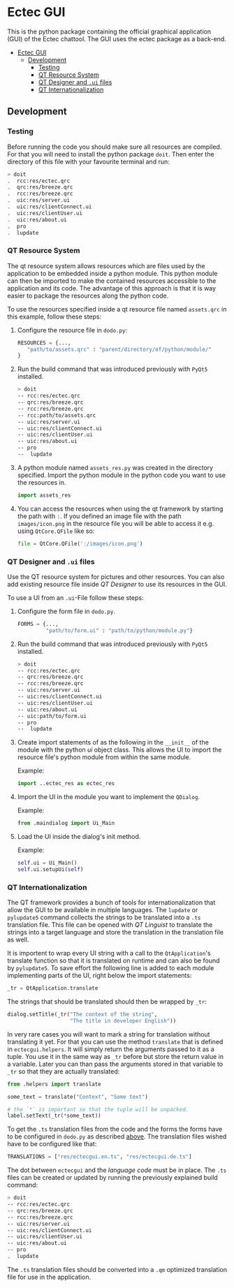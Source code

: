 # Ectec GUI

This is the python package containing the official graphical application (GUI) of the Ectec chattool.
The GUI uses the ectec package as a back-end.

- [Ectec GUI](#ectec-gui)
  - [Development](#development)
    - [Testing](#testing)
    - [QT Resource System](#qt-resource-system)
    - [QT Designer and `.ui` files](#qt-designer-and-ui-files)
    - [QT Internationalization](#qt-internationalization)

## Development

### Testing

Before running the code you should make sure all resources are compiled.
For that you will need to install the python package `doit`.
Then enter the directory of this file with your favourite terminal and run:

```bash
> doit
.  rcc:res/ectec.qrc
.  qrc:res/breeze.qrc
.  rcc:res/breeze.qrc
.  uic:res/server.ui
.  uic:res/clientConnect.ui
.  uic:res/clientUser.ui
.  uic:res/about.ui
.  pro
.  lupdate
```

### QT Resource System

The qt resource system allows resources which are files used by the application to be embedded inside a python module.
This python module can then be imported to make the contained resources accessible to the application and its code.
The advantage of this approach is that it is way easier to package the resources along the python code.

To use the resources specified inside a qt resource file named `assets.qrc` in this example, follow these steps:

1. Configure the resource file in `dodo.py`:

   ```python
   RESOURCES = {...,
      "path/to/assets.qrc" : "parent/directory/of/python/module/"
   }

2. Run the build command that was introduced previously with `PyQt5` installed.

   ```bash
   > doit
   -- rcc:res/ectec.qrc
   -- qrc:res/breeze.qrc
   -- rcc:res/breeze.qrc
   -- rcc:path/to/assets.qrc
   -- uic:res/server.ui
   -- uic:res/clientConnect.ui
   -- uic:res/clientUser.ui
   -- uic:res/about.ui
   -- pro
   --  lupdate
   ```

3. A python module named `assets_res.py` was created in the directory specified.
   Import the python module in the python code you want to use the resources in.

   ```python
   import assets_res
   ```

4. You can access the resources when using the qt framework by starting the path with `:`.
   If you defined an image file with the path `images/icon.png` in the resource file you will be able to access it
   e.g. using `QtCore.QFile` like so:

   ```python
   file = QtCore.QFile(':/images/icon.png')
   ```

### QT Designer and `.ui` files

Use the QT resource system for pictures and other resources. You can also add existing resource file
inside _QT Designer_ to use its resources in the GUI.

To use a UI from an `.ui`-File follow these steps:

1. Configure the form file in `dodo.py`.

   ```python
   FORMS = {...,
            "path/to/form.ui" : "path/to/python/module.py"}
   ```

2. Run the build command that was introduced previously with `PyQt5` installed.

   ```bash
   > doit
   -- rcc:res/ectec.qrc
   -- qrc:res/breeze.qrc
   -- rcc:res/breeze.qrc
   -- uic:res/server.ui
   -- uic:res/clientConnect.ui
   -- uic:res/clientUser.ui
   -- uic:res/about.ui
   -- uic:path/to/form.ui
   -- pro
   --  lupdate
   ```

3. Create import statements of as the following in the `__init__` of the module with the python _ui_ object class.
   This allows the UI to import the resource file's python module from within the same module.

   Example:

   ```python
   import ..ectec_res as ectec_res
   ```

4. Import the UI in the module you want to implement the `QDialog`.

   Example:

   ```python
   from .maindialog import Ui_Main
   ```

5. Load the UI inside the dialog's init method.

   Example:

   ```python
   self.ui = Ui_Main()
   self.ui.setupUi(self)
   ```

### QT Internationalization

The QT framework provides a bunch of tools for internationalization that allow the GUI to be available
in multiple languages. The `lupdate` or `pylupdate5` command collects the strings to be translated into a `.ts`
translation file. This file can be opened with *QT Linguist* to translate the strings into a target language and store
the translation in the translation file as well.

It is importent to wrap every UI string with a call to the `QtApplication`'s translate function so that it is
translated on runtime and can also be found by `pylupdate5`. To save effort the following line is added to each module
implementing parts of the UI, right below the import statements:

```python
_tr = QtApplication.translate
```

The strings that should be translated should then be wrapped by `_tr`:
```python
dialog.setTitle(_tr("The context of the string",
                    "The title in developer English"))
```

In very rare cases you will want to mark a string for translation without
translating it yet. For that you can use the method `translate` that is
defined in `ectecgui.helpers`. It will simply return the arguments passed
to it as a tuple. You use it in the same way as `_tr` before but store the
return value in a variable. Later you can than pass the arguments stored
in that variable to `_tr` so that they are actually translated:

```python
from .helpers import translate

some_text = translate("Context", "Some text")

# the `*` is important so that the tuple will be unpacked.
label.setText(_tr(*some_text))
```

To get the `.ts` translation files from the code and the forms the forms have to be configured in `dodo.py` as
described [above](#qt-designer-and-ui-files). The translation files wished have to be configured like that:

```python
TRANSLATIONS = ["res/ectecgui.en.ts", "res/ectecgui.de.ts"]
```

The dot between `ectecgui` and the *language code* must be in place.
The `.ts` files can be created or updated by running the previously explained
build command:

```bash
> doit
-- rcc:res/ectec.qrc
-- qrc:res/breeze.qrc
-- rcc:res/breeze.qrc
-- uic:res/server.ui
-- uic:res/clientConnect.ui
-- uic:res/clientUser.ui
-- uic:res/about.ui
-- pro
.  lupdate
```

The `.ts` translation files should be converted into a `.qm` optimized translation file for use in the application.
